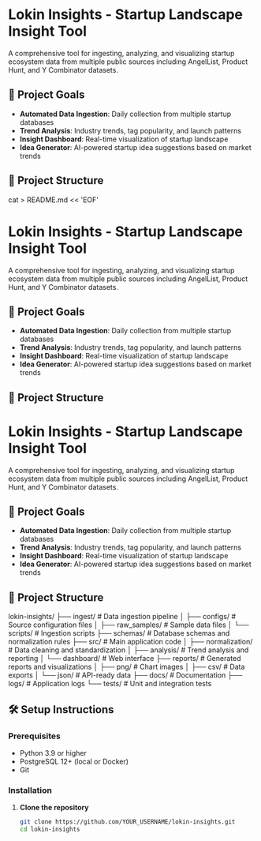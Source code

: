 # Lokin Insights - Startup Landscape Insight Tool

A comprehensive tool for ingesting, analyzing, and visualizing startup ecosystem data from multiple public sources including AngelList, Product Hunt, and Y Combinator datasets.

## 🎯 Project Goals

- **Automated Data Ingestion**: Daily collection from multiple startup databases
- **Trend Analysis**: Industry trends, tag popularity, and launch patterns
- **Insight Dashboard**: Real-time visualization of startup landscape
- **Idea Generator**: AI-powered startup idea suggestions based on market trends

## 📁 Project Structure

cat > README.md << 'EOF'

# Lokin Insights - Startup Landscape Insight Tool

A comprehensive tool for ingesting, analyzing, and visualizing startup ecosystem data from multiple public sources including AngelList, Product Hunt, and Y Combinator datasets.

## 🎯 Project Goals

- **Automated Data Ingestion**: Daily collection from multiple startup databases
- **Trend Analysis**: Industry trends, tag popularity, and launch patterns
- **Insight Dashboard**: Real-time visualization of startup landscape
- **Idea Generator**: AI-powered startup idea suggestions based on market trends

## 📁 Project Structure

# Lokin Insights - Startup Landscape Insight Tool

A comprehensive tool for ingesting, analyzing, and visualizing startup ecosystem data from multiple public sources including AngelList, Product Hunt, and Y Combinator datasets.

## 🎯 Project Goals

- **Automated Data Ingestion**: Daily collection from multiple startup databases
- **Trend Analysis**: Industry trends, tag popularity, and launch patterns
- **Insight Dashboard**: Real-time visualization of startup landscape
- **Idea Generator**: AI-powered startup idea suggestions based on market trends

## 📁 Project Structure

lokin-insights/
├── ingest/ # Data ingestion pipeline
│ ├── configs/ # Source configuration files
│ ├── raw_samples/ # Sample data files
│ └── scripts/ # Ingestion scripts
├── schemas/ # Database schemas and normalization rules
├── src/ # Main application code
│ ├── normalization/ # Data cleaning and standardization
│ ├── analysis/ # Trend analysis and reporting
│ └── dashboard/ # Web interface
├── reports/ # Generated reports and visualizations
│ ├── png/ # Chart images
│ ├── csv/ # Data exports
│ └── json/ # API-ready data
├── docs/ # Documentation
├── logs/ # Application logs
└── tests/ # Unit and integration tests

## 🛠️ Setup Instructions

### Prerequisites

- Python 3.9 or higher
- PostgreSQL 12+ (local or Docker)
- Git

### Installation

1. **Clone the repository**
   ```bash
   git clone https://github.com/YOUR_USERNAME/lokin-insights.git
   cd lokin-insights

   ```
